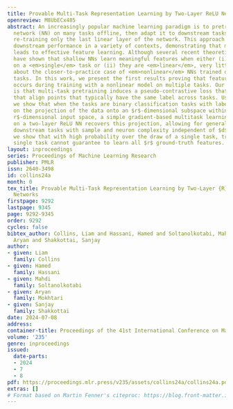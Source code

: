```yaml
---
title: Provable Multi-Task Representation Learning by Two-Layer ReLU Neural Networks
openreview: M8UbECx485
abstract: An increasingly popular machine learning paradigm is to pretrain a neural
  network (NN) on many tasks offline, then adapt it to downstream tasks, often by
  re-training only the last linear layer of the network. This approach yields strong
  downstream performance in a variety of contexts, demonstrating that multitask pretraining
  leads to effective feature learning. Although several recent theoretical studies
  have shown that shallow NNs learn meaningful features when either (i) they are trained
  on a <em>single</em> task or (ii) they are <em>linear</em>, very little is known
  about the closer-to-practice case of <em>nonlinear</em> NNs trained on <em>multiple</em>
  tasks. In this work, we present the first results proving that feature learning
  occurs during training with a nonlinear model on multiple tasks. Our key insight
  is that multi-task pretraining induces a pseudo-contrastive loss that favors representations
  that align points that typically have the same label across tasks. Using this observation,
  we show that when the tasks are binary classification tasks with labels depending
  on the projection of the data onto an $r$-dimensional subspace within the $d\gg
  r$-dimensional input space, a simple gradient-based multitask learning algorithm
  on a two-layer ReLU NN recovers this projection, allowing for generalization to
  downstream tasks with sample and neuron complexity independent of $d$. In contrast,
  we show that with high probability over the draw of a single task, training on this
  single task cannot guarantee to learn all $r$ ground-truth features.
layout: inproceedings
series: Proceedings of Machine Learning Research
publisher: PMLR
issn: 2640-3498
id: collins24a
month: 0
tex_title: Provable Multi-Task Representation Learning by Two-Layer {R}e{LU} Neural
  Networks
firstpage: 9292
lastpage: 9345
page: 9292-9345
order: 9292
cycles: false
bibtex_author: Collins, Liam and Hassani, Hamed and Soltanolkotabi, Mahdi and Mokhtari,
  Aryan and Shakkottai, Sanjay
author:
- given: Liam
  family: Collins
- given: Hamed
  family: Hassani
- given: Mahdi
  family: Soltanolkotabi
- given: Aryan
  family: Mokhtari
- given: Sanjay
  family: Shakkottai
date: 2024-07-08
address:
container-title: Proceedings of the 41st International Conference on Machine Learning
volume: '235'
genre: inproceedings
issued:
  date-parts:
  - 2024
  - 7
  - 8
pdf: https://proceedings.mlr.press/v235/assets/collins24a/collins24a.pdf
extras: []
# Format based on Martin Fenner's citeproc: https://blog.front-matter.io/posts/citeproc-yaml-for-bibliographies/
---
```

